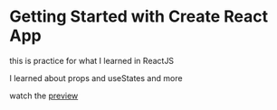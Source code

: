 # Getting Started with Create React App

this is practice for what I learned in ReactJS

I learned about props and useStates and more

watch the [preview ](http://mahmoudayman.me/Far-Away/)
